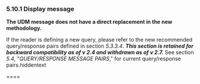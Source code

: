 ### 5.10.1 Display message

**The UDM message does not have a direct replacement in the new methodology.**

If the reader is defining a new query, please refer to the new recommended query/response pairs defined in section _5.3.3.4_. **_This section is retained for backward compatibility as of v 2.4 and withdrawn as of v 2.7._** See section _5.4_, "_QUERY/RESPONSE MESSAGE PAIRS_," for current query/response pairs.hiddentext

====
